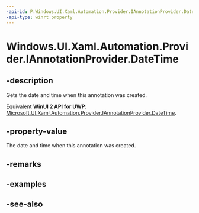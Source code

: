 ```yaml
---
-api-id: P:Windows.UI.Xaml.Automation.Provider.IAnnotationProvider.DateTime
-api-type: winrt property
---
```


<!-- Property syntax
public string DateTime { get; }
-->

# Windows.UI.Xaml.Automation.Provider.IAnnotationProvider.DateTime

## -description
Gets the date and time when this annotation was created.

Equivalent **WinUI 2 API for UWP**: [Microsoft.UI.Xaml.Automation.Provider.IAnnotationProvider.DateTime](/windows/winui/api/microsoft.ui.xaml.automation.provider.iannotationprovider.datetime).

## -property-value
The date and time when this annotation was created.

## -remarks

## -examples

## -see-also
